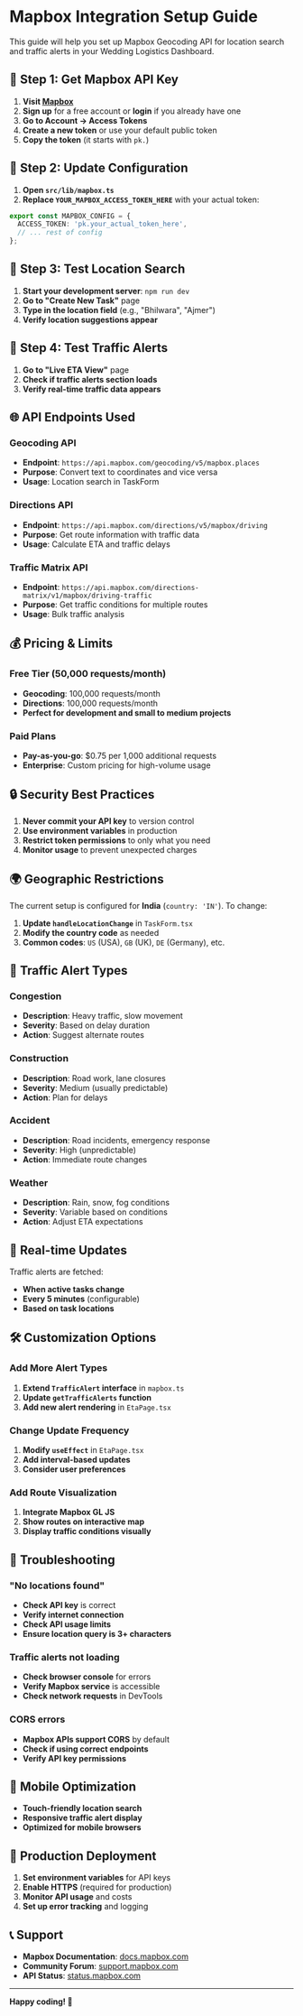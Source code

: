 # Mapbox Integration Setup Guide

This guide will help you set up Mapbox Geocoding API for location search and traffic alerts in your Wedding Logistics Dashboard.

## 🚀 **Step 1: Get Mapbox API Key**

1. **Visit [Mapbox](https://www.mapbox.com/)**
2. **Sign up** for a free account or **login** if you already have one
3. **Go to Account → Access Tokens**
4. **Create a new token** or use your default public token
5. **Copy the token** (it starts with `pk.`)

## 🔧 **Step 2: Update Configuration**

1. **Open `src/lib/mapbox.ts`**
2. **Replace `YOUR_MAPBOX_ACCESS_TOKEN_HERE`** with your actual token:

```typescript
export const MAPBOX_CONFIG = {
  ACCESS_TOKEN: 'pk.your_actual_token_here',
  // ... rest of config
};
```

## 📍 **Step 3: Test Location Search**

1. **Start your development server**: `npm run dev`
2. **Go to "Create New Task"** page
3. **Type in the location field** (e.g., "Bhilwara", "Ajmer")
4. **Verify location suggestions appear**

## 🚦 **Step 4: Test Traffic Alerts**

1. **Go to "Live ETA View"** page
2. **Check if traffic alerts section loads**
3. **Verify real-time traffic data appears**

## 🌐 **API Endpoints Used**

### **Geocoding API**
- **Endpoint**: `https://api.mapbox.com/geocoding/v5/mapbox.places`
- **Purpose**: Convert text to coordinates and vice versa
- **Usage**: Location search in TaskForm

### **Directions API**
- **Endpoint**: `https://api.mapbox.com/directions/v5/mapbox/driving`
- **Purpose**: Get route information with traffic data
- **Usage**: Calculate ETA and traffic delays

### **Traffic Matrix API**
- **Endpoint**: `https://api.mapbox.com/directions-matrix/v1/mapbox/driving-traffic`
- **Purpose**: Get traffic conditions for multiple routes
- **Usage**: Bulk traffic analysis

## 💰 **Pricing & Limits**

### **Free Tier (50,000 requests/month)**
- **Geocoding**: 100,000 requests/month
- **Directions**: 100,000 requests/month
- **Perfect for development and small to medium projects**

### **Paid Plans**
- **Pay-as-you-go**: $0.75 per 1,000 additional requests
- **Enterprise**: Custom pricing for high-volume usage

## 🔒 **Security Best Practices**

1. **Never commit your API key** to version control
2. **Use environment variables** in production
3. **Restrict token permissions** to only what you need
4. **Monitor usage** to prevent unexpected charges

## 🌍 **Geographic Restrictions**

The current setup is configured for **India** (`country: 'IN'`). To change:

1. **Update `handleLocationChange`** in `TaskForm.tsx`
2. **Modify the country code** as needed
3. **Common codes**: `US` (USA), `GB` (UK), `DE` (Germany), etc.

## 🚨 **Traffic Alert Types**

### **Congestion**
- **Description**: Heavy traffic, slow movement
- **Severity**: Based on delay duration
- **Action**: Suggest alternate routes

### **Construction**
- **Description**: Road work, lane closures
- **Severity**: Medium (usually predictable)
- **Action**: Plan for delays

### **Accident**
- **Description**: Road incidents, emergency response
- **Severity**: High (unpredictable)
- **Action**: Immediate route changes

### **Weather**
- **Description**: Rain, snow, fog conditions
- **Severity**: Variable based on conditions
- **Action**: Adjust ETA expectations

## 🔄 **Real-time Updates**

Traffic alerts are fetched:
- **When active tasks change**
- **Every 5 minutes** (configurable)
- **Based on task locations**

## 🛠 **Customization Options**

### **Add More Alert Types**
1. **Extend `TrafficAlert` interface** in `mapbox.ts`
2. **Update `getTrafficAlerts` function**
3. **Add new alert rendering** in `EtaPage.tsx`

### **Change Update Frequency**
1. **Modify `useEffect`** in `EtaPage.tsx`
2. **Add interval-based updates**
3. **Consider user preferences**

### **Add Route Visualization**
1. **Integrate Mapbox GL JS**
2. **Show routes on interactive map**
3. **Display traffic conditions visually**

## 🐛 **Troubleshooting**

### **"No locations found"**
- **Check API key** is correct
- **Verify internet connection**
- **Check API usage limits**
- **Ensure location query is 3+ characters**

### **Traffic alerts not loading**
- **Check browser console** for errors
- **Verify Mapbox service** is accessible
- **Check network requests** in DevTools

### **CORS errors**
- **Mapbox APIs support CORS** by default
- **Check if using correct endpoints**
- **Verify API key permissions**

## 📱 **Mobile Optimization**

- **Touch-friendly location search**
- **Responsive traffic alert display**
- **Optimized for mobile browsers**

## 🚀 **Production Deployment**

1. **Set environment variables** for API keys
2. **Enable HTTPS** (required for production)
3. **Monitor API usage** and costs
4. **Set up error tracking** and logging

## 📞 **Support**

- **Mapbox Documentation**: [docs.mapbox.com](https://docs.mapbox.com/)
- **Community Forum**: [support.mapbox.com](https://support.mapbox.com/)
- **API Status**: [status.mapbox.com](https://status.mapbox.com/)

---

**Happy coding! 🎉**
